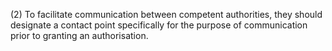 (2) To facilitate communication between competent authorities, they should designate a contact point specifically for the purpose of communication prior to granting an authorisation.